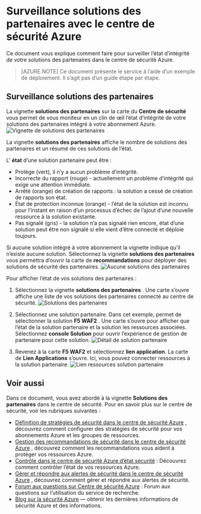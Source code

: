 <properties
   pageTitle="Gestion des solutions des partenaires dans le centre de sécurité Azure | Microsoft Azure"
   description="Ce document vous explique comment le centre de sécurité Azure vous permet de vous moniteur en un clin de œil l’état d’intégrité de votre solutions des partenaires intégré à votre abonnement Azure."
   services="security-center"
   documentationCenter="na"
   authors="TerryLanfear"
   manager="MBaldwin"
   editor=""/>

<tags
   ms.service="security-center"
   ms.devlang="na"
   ms.topic="article"
   ms.tgt_pltfrm="na"
   ms.workload="na"
   ms.date="10/26/2016"
   ms.author="terrylan"/>

# <a name="monitoring-partner-solutions-with-azure-security-center"></a>Surveillance solutions des partenaires avec le centre de sécurité Azure

Ce document vous explique comment faire pour surveiller l’état d’intégrité de votre solutions des partenaires dans le centre de sécurité Azure.

> [AZURE.NOTE] Ce document présente le service à l’aide d’un exemple de déploiement. Il s’agit pas d’un guide étape par étape.

## <a name="monitoring-partner-solutions"></a>Surveillance solutions des partenaires

La vignette **solutions des partenaires** sur la carte du **Centre de sécurité** vous permet de vous moniteur en un clin de œil l’état d’intégrité de votre solutions des partenaires intégré à votre abonnement Azure.
![Vignette de solutions des partenaires][1]

La vignette **solutions des partenaires** affiche le nombre de solutions des partenaires et un résumé de ces solutions de l’état.

L' **état** d’une solution partenaire peut être :

- Protège (vert), il n’y a aucun problème d’intégrité.
- Incorrecte du rapport (rouge) - actuellement un problème d’intégrité qui exige une attention immédiate.
- Arrêté (orange) de création de rapports : la solution a cessé de création de rapports son état.
- État de protection inconnue (orange) - l’état de la solution est inconnu pour l’instant en raison d’un processus d’échec de l’ajout d’une nouvelle ressource à la solution existante.
- Pas signalé (gris) - la solution n’a pas signalé rien encore, état d’une solution peut être non signalé si elle vient d’être connecté et déploie toujours.

Si aucune solution intégré à votre abonnement la vignette indique qu’il n’existe aucune solution. Sélectionnez la vignette **solutions des partenaires** vous permettra d’ouvrir la carte de **recommandations** pour déployer des solutions de sécurité des partenaires.
![Aucune solutions des partenaires][2]

Pour afficher l’état de vos solutions des partenaires :

1. Sélectionnez la vignette **solutions des partenaires** . Une carte s’ouvre affiche une liste de vos solutions des partenaires connecté au centre de sécurité.
![Solutions des partenaires][3]

2. Sélectionnez une solution partenaire. Dans cet exemple, permet de sélectionner la solution **F5 WAF2** .  Une carte s’ouvre pour afficher que l’état de la solution partenaire et la solution les ressources associées. Sélectionnez **console Solution** pour ouvrir l’expérience de gestion de partenaire pour cette solution.
![Détail de solution partenaire][4]

3. Revenez à la carte **F5 WAF2** et sélectionnez **lien application**. La carte de **Lien Applications** s’ouvre. Ici, vous pouvez connecter ressources à la solution partenaire.
![Lien ressources solution partenaire][5]

## <a name="see-also"></a>Voir aussi
Dans ce document, vous avez abordé à la vignette **Solutions des partenaires** dans le centre de sécurité. Pour en savoir plus sur le centre de sécurité, voir les rubriques suivantes :

- [Définition de stratégies de sécurité dans le centre de sécurité Azure](security-center-policies.md) , découvrez comment configurer des stratégies de sécurité pour vos abonnements Azure et les groupes de ressources.
- [Gestion des recommandations de sécurité dans le centre de sécurité Azure](security-center-recommendations.md) , découvrez comment les recommandations vous aident à protéger vos ressources Azure.
- [Contrôle dans le centre de sécurité Azure d’état sécurité](security-center-monitoring.md) : Découvrez comment contrôler l’état de vos ressources Azure.
- [Gérer et répondre aux alertes de sécurité dans le centre de sécurité Azure](security-center-managing-and-responding-alerts.md) , découvrez comment gérer et répondre aux alertes de sécurité.
- [Forum aux questions sur Centre de sécurité Azure](security-center-faq.md) : Forum aux questions sur l’utilisation du service de recherche.
- [Blog sur la sécurité Azure](http://blogs.msdn.com/b/azuresecurity/) — obtenir les dernières informations de sécurité Azure et des informations.

<!--Image references-->
[1]: ./media/security-center-partner-solutions/partner-solutions-tile.png
[2]: ./media/security-center-partner-solutions/no-partner-solutions-to-display.png
[3]: ./media/security-center-partner-solutions/partner-solutions.png
[4]: ./media/security-center-partner-solutions/partner-solutions-detail.png
[5]: ./media/security-center-partner-solutions/link-applications.png
